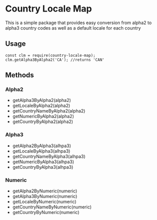 # Country Locale Map 

This is a simple package that provides easy conversion from alpha2 to alpha3 country codes as well as a default locale for each country

## Usage

    const clm = require(country-locale-map);
    clm.getAlpha3ByAlpha2('CA'); //returns 'CAN' 


## Methods

### Alpha2 
- getAlpha3ByAlpha2(alpha2) 
- getLocaleByAlpha2(alpha2)
- getCountryNameByAlpha2(alpha2) 
- getNumericByAlpha2(alpha2)
- getCountryByAlpha2(alpha2)

### Alpha3
- getAlpha2ByAlpha3(alhpa3)
- getLocaleByAlpha3(alhpa3)
- getCountryNameByAlpha3(alhpa3)
- getNumericByAlpha3(alhpa3)
- getCountryByAlpha3(alhpa3)

### Numeric
- getAlpha2ByNumeric(numeric)
- getAlpha3ByNumeric(numeric)
- getLocaleByNumeric(numeric)
- getCountryNameByNumeric(numeric)
- getCountryByNumeric(numeric) 


